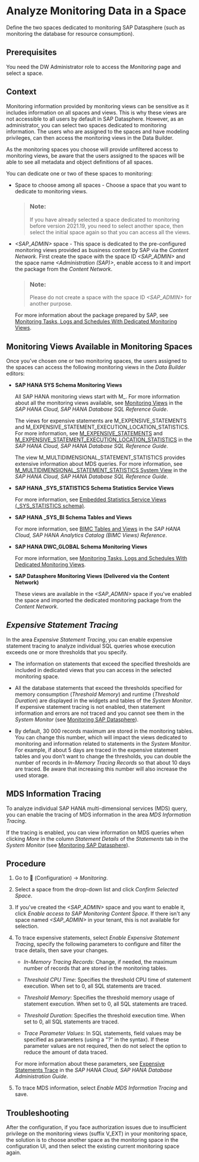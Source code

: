 <!-- loio9cd0691c44a74f2aa47b52f615f74433 -->

<link rel="stylesheet" type="text/css" href="../css/sap-icons.css"/>

# Analyze Monitoring Data in a Space

Define the two spaces dedicated to monitoring SAP Datasphere \(such as monitoring the database for resource consumption\).



<a name="loio9cd0691c44a74f2aa47b52f615f74433__section_ng5_gfb_xpb"/>

## Prerequisites

You need the DW Administrator role to access the *Monitoring* page and select a space.



<a name="loio9cd0691c44a74f2aa47b52f615f74433__section_txh_hfb_xpb"/>

## Context

Monitoring information provided by monitoring views can be sensitive as it includes information on all spaces and views. This is why these views are not accessible to all users by default in SAP Datasphere. However, as an administrator, you can select two spaces dedicated to monitoring information. The users who are assigned to the spaces and have modeling privileges, can then access the monitoring views in the Data Builder.

As the monitoring spaces you choose will provide unfiltered access to monitoring views, be aware that the users assigned to the spaces will be able to see all metadata and object definitions of all spaces.

You can dedicate one or two of these spaces to monitoring:

-   Space to choose among all spaces - Choose a space that you want to dedicate to monitoring views.

    > ### Note:  
    > If you have already selected a space dedicated to monitoring before version 2021.19, you need to select another space, then select the initial space again so that you can access all the views.

-   *<SAP\_ADMIN\>* space - This space is dedicated to the pre-configured monitoring views provided as business content by SAP via the *Content Network*. First create the space with the space ID *<SAP\_ADMIN\>* and the space name *<Administration \(SAP\)\>*, enable access to it and import the package from the *Content Network*.

    > ### Note:  
    > Please do not create a space with the space ID *<SAP\_ADMIN\>* for another purpose.

    For more information about the package prepared by SAP, see [Monitoring Tasks, Logs and Schedules With Dedicated Monitoring Views](monitoring-tasks-logs-and-schedules-with-dedicated-monitoring-views-4ab4509.md).




<a name="loio9cd0691c44a74f2aa47b52f615f74433__section_ukj_hfb_xpb"/>

## Monitoring Views Available in Monitoring Spaces

Once you’ve chosen one or two monitoring spaces, the users assigned to the spaces can access the following monitoring views in the *Data Builder* editors:

-   **SAP HANA SYS Schema Monitoring Views**

    All SAP HANA monitoring views start with M\_. For more information about all the monitoring views available, see [Monitoring Views](https://help.sap.com/viewer/c1d3f60099654ecfb3fe36ac93c121bb/latest/en-US/d3c10d23e8334a35afa8d9bdbc102366.html) in the *SAP HANA Cloud, SAP HANA Database SQL Reference Guide*.

    The views for expensive statements are M\_EXPENSIVE\_STATEMENTS and M\_EXPENSIVE\_STATEMENT\_EXECUTION\_LOCATION\_STATISTICS. For more information, see [M\_EXPENSIVE\_STATEMENTS](https://help.sap.com/viewer/c1d3f60099654ecfb3fe36ac93c121bb/latest/en-US/20af736e751910148162e2ab1982f035.html) and [M\_EXPENSIVE\_STATEMENT\_EXECUTION\_LOCATION\_STATISTICS](https://help.sap.com/viewer/c1d3f60099654ecfb3fe36ac93c121bb/latest/en-US/80c32e9dc5b742efa254adfe164102dc.html) in the *SAP HANA Cloud, SAP HANA Database SQL Reference Guide*.

    The view M\_MULTIDIMENSIONAL\_STATEMENT\_STATISTICS provides extensive information about MDS queries. For more information, see [M\_MULTIDIMENSIONAL\_STATEMENT\_STATISTICS System View](https://help.sap.com/viewer/c1d3f60099654ecfb3fe36ac93c121bb/latest/en-US/5b04f05f501f4f91aea202f1394cfddc.html) in the *SAP HANA Cloud, SAP HANA Database SQL Reference Guide*.

-   **SAP HANA \_SYS\_STATISTICS Schema Statistics Service Views**

    For more information, see [Embedded Statistics Service Views \(\_SYS\_STATISTICS schema\)](https://help.sap.com/viewer/323c57a017234d47a0e7da3e22345822/latest/en-US/d234eedbd29510148efbf332391de7fd.html).

-   **SAP HANA \_SYS\_BI Schema Tables and Views**

    For more information, see [BIMC Tables and Views](https://help.sap.com/docs/hana-cloud-database/sap-hana-cloud-sap-hana-analytics-catalog-bimc-views-reference/bimc-tables-and-views) in the *SAP HANA Cloud, SAP HANA Analytics Catalog \(BIMC Views\) Reference*.

-   **SAP HANA DWC\_GLOBAL Schema Monitoring Views**

    For more information, see [Monitoring Tasks, Logs and Schedules With Dedicated Monitoring Views](monitoring-tasks-logs-and-schedules-with-dedicated-monitoring-views-4ab4509.md).

-   **SAP Datasphere Monitoring Views \(Delivered via the Content Network\)**

    These views are available in the *<SAP\_ADMIN\>* space if you've enabled the space and imported the dedicated monitoring package from the *Content Network*.




<a name="loio9cd0691c44a74f2aa47b52f615f74433__section_b5f_scz_b5b"/>

## *Expensive Statement Tracing*

In the area *Expensive Statement Tracing*, you can enable expensive statement tracing to analyze individual SQL queries whose execution exceeds one or more thresholds that you specify.

-   The information on statements that exceed the specified thresholds are included in dedicated views that you can access in the selected monitoring space.

-   All the database statements that exceed the thresholds specified for memory consumption \(*Threshold Memory*\) and runtime \(*Threshold Duration*\) are displayed in the widgets and tables of the *System Monitor*. If expensive statement tracing is not enabled, then statement information and errors are not traced and you cannot see them in the *System Monitor* \(see [Monitoring SAP Datasphere](monitoring-sap-datasphere-28910cd.md)\).

-   By default, 30 000 records maximum are stored in the monitoring tables. You can change this number, which will impact the views dedicated to monitoring and information related to statements in the *System Monitor*. For example, if about 5 days are traced in the expensive statement tables and you don’t want to change the thresholds, you can double the number of records in *In-Memory Tracing Records* so that about 10 days are traced. Be aware that increasing this number will also increase the used storage.




<a name="loio9cd0691c44a74f2aa47b52f615f74433__section_adv_gcj_gxb"/>

## MDS Information Tracing

To analyze individual SAP HANA multi-dimensional services \(MDS\) query, you can enable the tracing of MDS information in the area *MDS Information Tracing*.

If the tracing is enabled, you can view information on MDS queries when clicking *More* in the column *Statement Details* of the *Statements* tab in the *System Monitor* \(see [Monitoring SAP Datasphere](monitoring-sap-datasphere-28910cd.md)\).



<a name="loio9cd0691c44a74f2aa47b52f615f74433__section_jt3_hfb_xpb"/>

## Procedure

1.  Go to <span class="FPA-icons-V3"></span> \(Configuration\) → *Monitoring*.
2.  Select a space from the drop-down list and click *Confirm Selected Space*.
3.  If you've created the *<SAP\_ADMIN\>* space and you want to enable it, click *Enable access to SAP Monitoring Content Space*. If there isn't any space named *<SAP\_ADMIN\>* in your tenant, this is not available for selection.
4.  To trace expensive statements, select *Enable Expensive Statement Tracing*, specify the following parameters to configure and filter the trace details, then save your changes.

    -   *In-Memory Tracing Records*: Change, if needed, the maximum number of records that are stored in the monitoring tables.

    -   *Threshold CPU Time*: Specifies the threshold CPU time of statement execution. When set to 0, all SQL statements are traced.

    -   *Threshold Memory*: Specifies the threshold memory usage of statement execution. When set to 0, all SQL statements are traced.

    -   *Threshold Duration*: Specifies the threshold execution time. When set to 0, all SQL statements are traced.

    -   *Trace Parameter Values*: In SQL statements, field values may be specified as parameters \(using a "?" in the syntax\). If these parameter values are not required, then do not select the option to reduce the amount of data traced.


    For more information about these parameters, see [Expensive Statements Trace](https://help.sap.com/viewer/f9c5015e72e04fffa14d7d4f7267d897/latest/en-US/5faf04f17830464eacdb7938b383d2ab.html) in the *SAP HANA Cloud, SAP HANA Database Administration Guide*.

5.  To trace MDS information, select *Enable MDS Information Tracing* and save.



<a name="loio9cd0691c44a74f2aa47b52f615f74433__section_qxx_z2n_yqb"/>

## Troubleshooting

After the configuration, if you face authorization issues due to insufficient privilege on the monitoring views \(suffix V\_EXT\) in your monitoring space, the solution is to choose another space as the monitoring space in the configuration UI, and then select the existing current monitoring space again.

